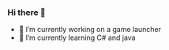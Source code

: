 ### Hi there 👋

- 🔭 I’m currently working on a game launcher
- 🌱 I’m currently learning C# and java
